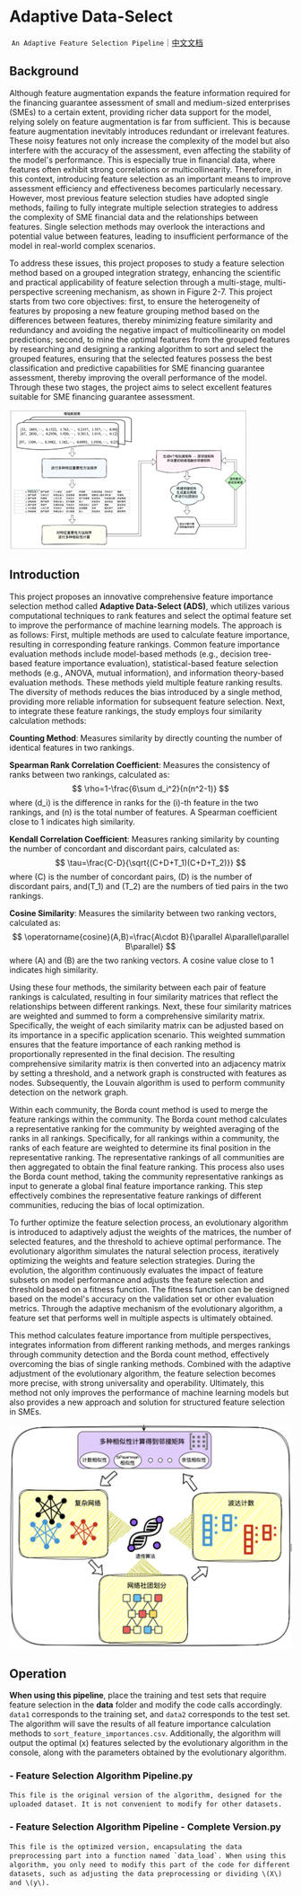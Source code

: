 # 	Adaptive Data-Select

​		`An Adaptive Feature Selection Pipeline`｜[中文文档](./README-zh.md)

## Background

Although feature augmentation expands the feature information required for the financing guarantee assessment of small and medium-sized enterprises (SMEs) to a certain extent, providing richer data support for the model, relying solely on feature augmentation is far from sufficient. This is because feature augmentation inevitably introduces redundant or irrelevant features. These noisy features not only increase the complexity of the model but also interfere with the accuracy of the assessment, even affecting the stability of the model's performance. This is especially true in financial data, where features often exhibit strong correlations or multicollinearity. Therefore, in this context, introducing feature selection as an important means to improve assessment efficiency and effectiveness becomes particularly necessary. However, most previous feature selection studies have adopted single methods, failing to fully integrate multiple selection strategies to address the complexity of SME financial data and the relationships between features. Single selection methods may overlook the interactions and potential value between features, leading to insufficient performance of the model in real-world complex scenarios.

To address these issues, this project proposes to study a feature selection method based on a grouped integration strategy, enhancing the scientific and practical applicability of feature selection through a multi-stage, multi-perspective screening mechanism, as shown in Figure 2-7. This project starts from two core objectives: first, to ensure the heterogeneity of features by proposing a new feature grouping method based on the differences between features, thereby minimizing feature similarity and redundancy and avoiding the negative impact of multicollinearity on model predictions; second, to mine the optimal features from the grouped features by researching and designing a ranking algorithm to sort and select the grouped features, ensuring that the selected features possess the best classification and predictive capabilities for SME financing guarantee assessment, thereby improving the overall performance of the model. Through these two stages, the project aims to select excellent features suitable for SME financing guarantee assessment.

![img.png](./images/img.png)

## Introduction

This project proposes an innovative comprehensive feature importance selection method called **Adaptive Data-Select (ADS)**, which utilizes various computational techniques to rank features and select the optimal feature set to improve the performance of machine learning models. The approach is as follows: First, multiple methods are used to calculate feature importance, resulting in corresponding feature rankings. Common feature importance evaluation methods include model-based methods (e.g., decision tree-based feature importance evaluation), statistical-based feature selection methods (e.g., ANOVA, mutual information), and information theory-based evaluation methods. These methods yield multiple feature ranking results. The diversity of methods reduces the bias introduced by a single method, providing more reliable information for subsequent feature selection. Next, to integrate these feature rankings, the study employs four similarity calculation methods:

**Counting Method**: Measures similarity by directly counting the number of identical features in two rankings.

**Spearman Rank Correlation Coefficient**: Measures the consistency of ranks between two rankings, calculated as:
$$
\rho=1-\frac{6\sum d_i^2}{n(n^2-1)}
$$
where \(d_i\) is the difference in ranks for the \(i\)-th feature in the two rankings, and \(n\) is the total number of features. A Spearman coefficient close to 1 indicates high similarity.

**Kendall Correlation Coefficient**: Measures ranking similarity by counting the number of concordant and discordant pairs, calculated as:
$$
\tau=\frac{C-D}{\sqrt{(C+D+T_1)(C+D+T_2)}}
$$
where \(C\) is the number of concordant pairs, \(D\) is the number of discordant pairs, and\(T_1\) and \(T_2\) are the numbers of tied pairs in the two rankings.

**Cosine Similarity**: Measures the similarity between two ranking vectors, calculated as:
$$
\operatorname{cosine}(A,B)=\frac{A\cdot B}{\parallel A\parallel\parallel B\parallel}
$$
where \(A\) and \(B\) are the two ranking vectors. A cosine value close to 1 indicates high similarity.

Using these four methods, the similarity between each pair of feature rankings is calculated, resulting in four similarity matrices that reflect the relationships between different rankings. Next, these four similarity matrices are weighted and summed to form a comprehensive similarity matrix. Specifically, the weight of each similarity matrix can be adjusted based on its importance in a specific application scenario. This weighted summation ensures that the feature importance of each ranking method is proportionally represented in the final decision. The resulting comprehensive similarity matrix is then converted into an adjacency matrix by setting a threshold, and a network graph is constructed with features as nodes. Subsequently, the Louvain algorithm is used to perform community detection on the network graph.

Within each community, the Borda count method is used to merge the feature rankings within the community. The Borda count method calculates a representative ranking for the community by weighted averaging of the ranks in all rankings. Specifically, for all rankings within a community, the ranks of each feature are weighted to determine its final position in the representative ranking. The representative rankings of all communities are then aggregated to obtain the final feature ranking. This process also uses the Borda count method, taking the community representative rankings as input to generate a global final feature importance ranking. This step effectively combines the representative feature rankings of different communities, reducing the bias of local optimization.

To further optimize the feature selection process, an evolutionary algorithm is introduced to adaptively adjust the weights of the matrices, the number of selected features, and the threshold to achieve optimal performance. The evolutionary algorithm simulates the natural selection process, iteratively optimizing the weights and feature selection strategies. During the evolution, the algorithm continuously evaluates the impact of feature subsets on model performance and adjusts the feature selection and threshold based on a fitness function. The fitness function can be designed based on the model's accuracy on the validation set or other evaluation metrics. Through the adaptive mechanism of the evolutionary algorithm, a feature set that performs well in multiple aspects is ultimately obtained.

This method calculates feature importance from multiple perspectives, integrates information from different ranking methods, and merges rankings through community detection and the Borda count method, effectively overcoming the bias of single ranking methods. Combined with the adaptive adjustment of the evolutionary algorithm, the feature selection becomes more precise, with strong universality and operability. Ultimately, this method not only improves the performance of machine learning models but also provides a new approach and solution for structured feature selection in SMEs.

![image-20250228000948623](./images/image-20250228000948623.png)

## Operation

**When using this pipeline**, place the training and test sets that require feature selection in the **data** folder and modify the code calls accordingly. `data1` corresponds to the training set, and `data2` corresponds to the test set. The algorithm will save the results of all feature importance calculation methods to `sort_feature_importances.csv`. Additionally, the algorithm will output the optimal \(x\) features selected by the evolutionary algorithm in the console, along with the parameters obtained by the evolutionary algorithm.

### - Feature Selection Algorithm Pipeline.py
    This file is the original version of the algorithm, designed for the uploaded dataset. It is not convenient to modify for other datasets.
### - Feature Selection Algorithm Pipeline - Complete Version.py
    This file is the optimized version, encapsulating the data preprocessing part into a function named `data_load`. When using this algorithm, you only need to modify this part of the code for different datasets, such as adjusting the data preprocessing or dividing \(X\) and \(y\).
